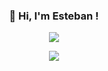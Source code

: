 <h3 align="center">👋 Hi, I'm Esteban !</h3>
<p align="center">
  <img src="https://skills.thijs.gg/icons?i=c,java,flutter,python,html,css,php,mysql">
</p>
<p align="center">
  <img src="https://github-readme-stats.vercel.app/api/top-langs/?username=hesest&layout=compact&theme=buefy&hide_border=true">
</p>
<!---
hesest/hesest is a ✨ special ✨ repository because its `README.md` (this file) appears on your GitHub profile.
You can click the Preview link to take a look at your changes.
--->
